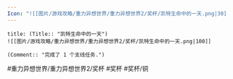 ```yaml
---
Icon: "![[图片/游戏攻略/重力异想世界/重力异想世界2/奖杯/凯特生命中的一天.png|30]]"
---
```

```ad-common-bronze-trophy
title: (Title:: "凯特生命中的一天")
![[图片/游戏攻略/重力异想世界/重力异想世界2/奖杯/凯特生命中的一天.png|100]]

(Comment:: "完成了 1 个支线任务.")
```

#重力异想世界/重力异想世界2/奖杯 #奖杯 #奖杯/铜
